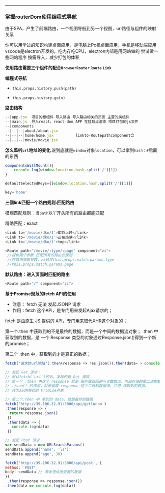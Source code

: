 ****
### 掌握routerDom使用编程式导航   

由于SPA，产生了前端路由，一个视图导航到另一个视图，url路径与组件的映射关系

你可以用学过的知识构建桌面应用，是电脑上Pc机桌面应用，手机是移动端应用
vscode是electron开发的，吃内存吃CPU，electron内部是用网站做的
尝试做一些网站程序
按需导入，减少打包的体积

**使用路由需要三个组件的配合`BrowserRouter` `Route` `Link`**

**编程式导航** 

* `this.props.history.push(path)`

* `this.props.history.go(n)`

**路由结构** 

```js
--|app.jsx  项目的根组件 导入路由 导入路由相关的页面 主要的类组件 
--|main.js  导入react、react-dom APP 在挂载点渲染 项目打包的js文件
--|components  
--|--|--|about/about.jsx
--|--|--|home/home.jsx          linkto-Routepathcomponent😍
--|--|--|movie/movie.jsx
```



**怎么监听`url`地址的变化**,说到底就是`window`对象`location`，可以拿到`hash：#`后面的东西

 ```js
componentsWillMount(){
     console.log(window.location.hash.split('/')[1])
 }

defaultSelectedKeys={[window.location.hash.split('/')[1]]}

key='home'
 ```
**三個link匹配一个路由规则:匹配路由**

模糊匹配规则：当`path`以'/'开头所有的路由都能匹配

精确匹配：exact


  ```js
<Link to='/movie/dko/1'>即将上映</link>
<Link to='/movie/dko/1'>正在热映</link>
<Link to='/movie/dko/1'>top</link>

<Route path="/movie/:type/:page" component="zi">      
   //提供两个参数 匹配所有的路由会规则
   //在路由提取参数，zi通过this.props.match.params.type 
   //this.props.match.params.page

 ```

 **默认路由：进入页面时匹配的路由**
 ```js
 <Route path="/" component="zi">    
 ```

 **基于Promise规范的fetch API的使用**

* 注意： fetch 无法 发起JSONP 请求
* 作用：fetch 这个API，是专门用来发起Ajax请求的；

fetch 是由原生 JS 提供的 API，专门用来取代XHR这个对象的；

第一个.then 中获取到的不是最终的数据，而是一个中间的数据流对象； .then 中获取到的数据，是 一个 Response 类型的对象通过Response.json()得到一个新的promise；

第二个 .then 中，获取到的才是真正的数据；
```js
fetch('请求的url地址').then(response => res.json()).then(data= > console.log(data))
```


```js
// 发起 Get 请求：
// 默认fetch('url')的话，发起的是 Get 请求
// 第一个 .then 中这个 response 就是 服务器返回的可读数据流，内部存储的是二进制数据；
// .json() 的作用，就是读取 response 这个二进制数据流，并把 读取到的数据，
// 转为JSON格式的 Promise对象

// 第二个.then 中 拿到的 data，就是最终的数据
fetch('http://39.106.32.91:3000/api/getlunbo')
.then(response => {
  return response.json()
 })
 .then(data => {
   console.log(data)
 })
```
```js
// 发起 Post 请求：
var sendData = new URLSearchParams()
sendData.append('name', 'ls')
sendData.append('age', 30)

fetch('http://39.106.32.91:3000/api/post', {
method: 'POST',
body: sendData // 要发送给服务器的数据
})
 .then(response => response.json())
.then(data => console.log(data))
```

